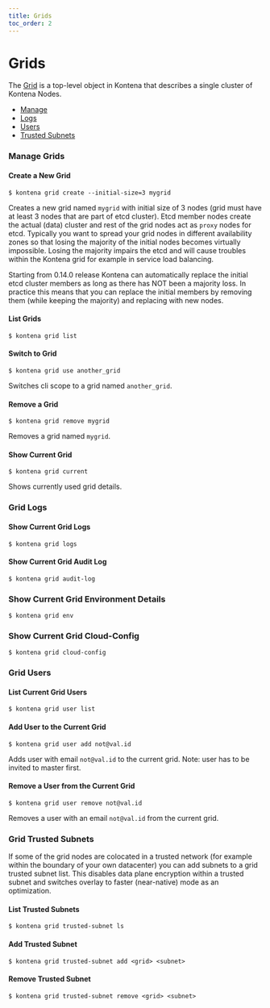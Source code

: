 ```yaml
---
title: Grids
toc_order: 2
---
```


# Grids

The [Grid](../core-concepts/architecture.md#the-grid) is a top-level object in Kontena that describes a single cluster of Kontena Nodes.

* [Manage](grids#manage-grids)
* [Logs](grids#grid-logs)
* [Users](grids#grid-users)
* [Trusted Subnets](grids#grid-trusted-subnets)

### Manage Grids

#### Create a New Grid

```
$ kontena grid create --initial-size=3 mygrid
```

Creates a new grid named `mygrid` with initial size of 3 nodes (grid must have at least 3 nodes that are part of etcd cluster). Etcd member nodes create the actual (data) cluster and rest of the grid nodes act as `proxy` nodes for etcd. Typically you want to spread your grid nodes in different availability zones so that losing the majority of the initial nodes becomes virtually impossible. Losing the majority impairs the etcd and will cause troubles within the Kontena grid for example in service load balancing.

Starting from 0.14.0 release Kontena can automatically replace the initial etcd cluster members as long as there has NOT been a majority loss. In practice this means that you can replace the initial members by removing them (while keeping the majority) and replacing with new nodes.


#### List Grids

```
$ kontena grid list
```

#### Switch to Grid

```
$ kontena grid use another_grid
```

Switches cli scope to a grid named `another_grid`.

#### Remove a Grid

```
$ kontena grid remove mygrid

```

Removes a grid named `mygrid`.

#### Show Current Grid

```
$ kontena grid current
```

Shows currently used grid details.

### Grid Logs

#### Show Current Grid Logs

```
$ kontena grid logs
```

#### Show Current Grid Audit Log

```
$ kontena grid audit-log
```

### Show Current Grid Environment Details

```
$ kontena grid env
```

### Show Current Grid Cloud-Config

```
$ kontena grid cloud-config
```

### Grid Users

#### List Current Grid Users

```
$ kontena grid user list
```

#### Add User to the Current Grid

```
$ kontena grid user add not@val.id
```

Adds user with email `not@val.id` to the current grid. Note: user has to be invited to master first.

#### Remove a User from the Current Grid

```
$ kontena grid user remove not@val.id
```

Removes a user with an email `not@val.id` from the current grid.

### Grid Trusted Subnets

If some of the grid nodes are colocated in a trusted network (for example within the boundary of your own datacenter) you can add subnets to a grid trusted subnet list. This disables data plane encryption within a trusted subnet and switches overlay to faster (near-native) mode as an optimization.

#### List Trusted Subnets

```
$ kontena grid trusted-subnet ls
```

#### Add Trusted Subnet

```
$ kontena grid trusted-subnet add <grid> <subnet>
```

#### Remove Trusted Subnet

```
$ kontena grid trusted-subnet remove <grid> <subnet>
```
